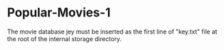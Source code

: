 # Popular-Movies-1

The movie database jey must be inserted as the first line of "key.txt" file at the root of the internal storage directory.
